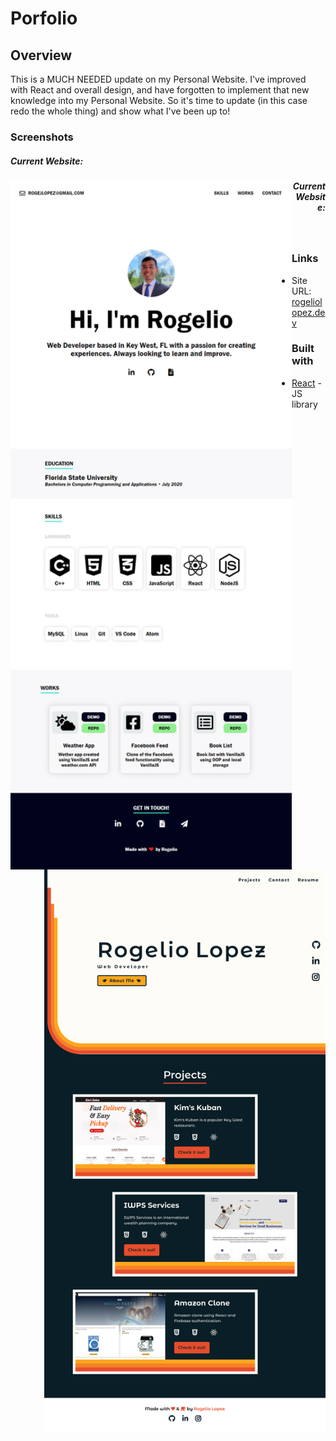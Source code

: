 # Porfolio

## Overview

This is a MUCH NEEDED update on my Personal Website. I've improved with React and overall design, and have forgotten to implement that new knowledge into my Personal Website. So it's time to update (in this case redo the whole thing) and show what I've been up to!


### Screenshots

<h5 align="left">Current Website:</h5>
<img alt="Current Site" src="./rogeliolopez-old.png" align="left" width="450px"/>

<h5 align="right">Current Website:</h5>
<img alt="Current Site" src="./rogelioSite.png" align="right" width="450px"/>


<br/>


### Links

- Site URL: [rogeliolopez.dev](https://rogeliolopez.dev)


### Built with

- [React](https://reactjs.org/) - JS library
